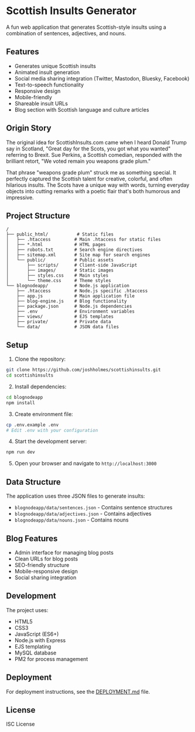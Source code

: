# Scottish Insults Generator

A fun web application that generates Scottish-style insults using a combination of sentences, adjectives, and nouns.

## Features

- Generates unique Scottish insults
- Animated insult generation
- Social media sharing integration (Twitter, Mastodon, Bluesky, Facebook)
- Text-to-speech functionality
- Responsive design
- Mobile-friendly
- Shareable insult URLs
- Blog section with Scottish language and culture articles

## Origin Story

The original idea for ScottishInsults.com came when I heard Donald Trump say in Scotland, "Great day for the Scots, you got what you wanted" referring to Brexit. Sue Perkins, a Scottish comedian, responded with the brilliant retort, "We voted remain you weapons grade plum."

That phrase "weapons grade plum" struck me as something special. It perfectly captured the Scottish talent for creative, colorful, and often hilarious insults. The Scots have a unique way with words, turning everyday objects into cutting remarks with a poetic flair that's both humorous and impressive.

## Project Structure

```
/
├── public_html/           # Static files
│   ├── .htaccess         # Main .htaccess for static files
│   ├── *.html            # HTML pages
│   ├── robots.txt        # Search engine directives
│   ├── sitemap.xml       # Site map for search engines
│   └── public/           # Public assets
│       ├── scripts/      # Client-side JavaScript
│       ├── images/       # Static images
│       ├── styles.css    # Main styles
│       └── theme.css     # Theme styles
└── blognodeapp/          # Node.js application
    ├── .htaccess         # Node.js specific .htaccess
    ├── app.js            # Main application file
    ├── blog-engine.js    # Blog functionality
    ├── package.json      # Node.js dependencies
    ├── .env              # Environment variables
    ├── views/            # EJS templates
    ├── private/          # Private data
    └── data/             # JSON data files
```

## Setup

1. Clone the repository:
```bash
git clone https://github.com/joshholmes/scottishinsults.git
cd scottishinsults
```

2. Install dependencies:
```bash
cd blognodeapp
npm install
```

3. Create environment file:
```bash
cp .env.example .env
# Edit .env with your configuration
```

4. Start the development server:
```bash
npm run dev
```

5. Open your browser and navigate to `http://localhost:3000`

## Data Structure

The application uses three JSON files to generate insults:

- `blognodeapp/data/sentences.json` - Contains sentence structures
- `blognodeapp/data/adjectives.json` - Contains adjectives
- `blognodeapp/data/nouns.json` - Contains nouns

## Blog Features

- Admin interface for managing blog posts
- Clean URLs for blog posts
- SEO-friendly structure
- Mobile-responsive design
- Social sharing integration

## Development

The project uses:
- HTML5
- CSS3
- JavaScript (ES6+)
- Node.js with Express
- EJS templating
- MySQL database
- PM2 for process management

## Deployment

For deployment instructions, see the [DEPLOYMENT.md](DEPLOYMENT.md) file.

## License

ISC License 
